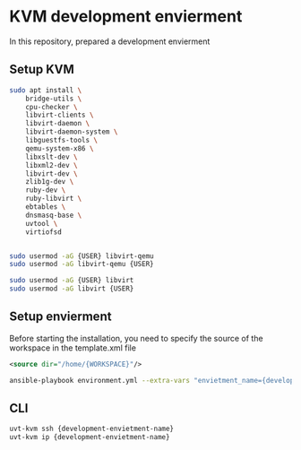 # KVM development envierment
In this repository, prepared a development envierment 

## Setup KVM
```sh
sudo apt install \
    bridge-utils \
    cpu-checker \
    libvirt-clients \
    libvirt-daemon \
    libvirt-daemon-system \
    libguestfs-tools \
    qemu-system-x86 \
    libxslt-dev \
    libxml2-dev \
    libvirt-dev \
    zlib1g-dev \
    ruby-dev \
    ruby-libvirt \
    ebtables \
    dnsmasq-base \
    uvtool \
    virtiofsd


sudo usermod -aG {USER} libvirt-qemu
sudo usermod -aG libvirt-qemu {USER}

sudo usermod -aG {USER} libvirt
sudo usermod -aG libvirt {USER}
```

## Setup envierment

Before starting the installation, you need to specify the source of the workspace in the template.xml file 
```xml
<source dir="/home/{WORKSPACE}"/>
```

```sh
ansible-playbook environment.yml --extra-vars "envietment_name={development-envietment-name}"
```

## CLI
```sh
uvt-kvm ssh {development-envietment-name}
uvt-kvm ip {development-envietment-name}
```
